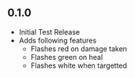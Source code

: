 ## 0.1.0
- Initial Test Release
- Adds following features
  - Flashes red on damage taken
  - Flashes green on heal
  - Flashes white when targetted